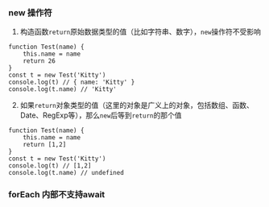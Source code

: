 ### new 操作符

1. 构造函数`return`原始数据类型的值（比如字符串、数字），`new`操作符不受影响

```
function Test(name) {
	this.name = name
	return 26
}
const t = new Test('Kitty')
console.log(t) // { name: 'Kitty' }
console.log(t.name) // 'Kitty'
```


2. 如果`return`对象类型的值（这里的对象是广义上的对象，包括数组、函数、Date、RegExp等），那么`new`后等到`return`的那个值

```
function Test(name) {
	this.name = name
	return [1,2]
}
const t = new Test('Kitty')
console.log(t) // [1,2]
console.log(t.name) // undefined
```


### forEach 内部不支持await
